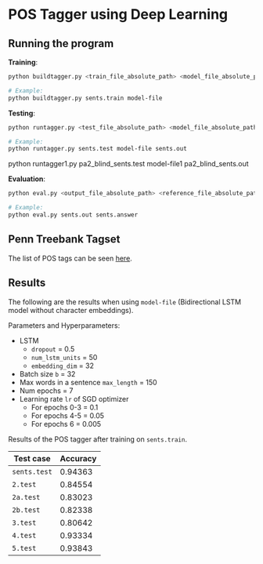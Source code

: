 # POS Tagger using Deep Learning

## Running the program

**Training**:
```sh
python buildtagger.py <train_file_absolute_path> <model_file_absolute_path>

# Example:
python buildtagger.py sents.train model-file
```

**Testing**:
```sh
python runtagger.py <test_file_absolute_path> <model_file_absolute_path> <output_file_absolute_path>

# Example:
python runtagger.py sents.test model-file sents.out
```
python runtagger1.py pa2_blind_sents.test model-file1 pa2_blind_sents.out

**Evaluation**:
```sh
python eval.py <output_file_absolute_path> <reference_file_absolute_path>

# Example:
python eval.py sents.out sents.answer
```

## Penn Treebank Tagset

The list of POS tags can be seen [here](https://www.clips.uantwerpen.be/pages/mbsp-tags).

## Results

The following are the results when using `model-file` (Bidirectional LSTM model without character embeddings).

Parameters and Hyperparameters:
- LSTM
    - `dropout` = 0.5
    - `num_lstm_units` = 50 
    - `embedding_dim` = 32
- Batch size `b` = 32
- Max words in a sentence `max_length` = 150
- Num epochs = 7
- Learning rate `lr` of SGD optimizer
    - For epochs 0-3 = 0.1
    - For epochs 4-5 = 0.05
    - For epochs 6 = 0.005

Results of the POS tagger after training on `sents.train`.

| Test case    | Accuracy |
| ------------ | -------- |
| `sents.test` | 0.94363  |
| `2.test`     | 0.84554  |
| `2a.test`    | 0.83023  |
| `2b.test`    | 0.82338  |
| `3.test`     | 0.80642  |
| `4.test`     | 0.93334  |
| `5.test`     | 0.93843  |
